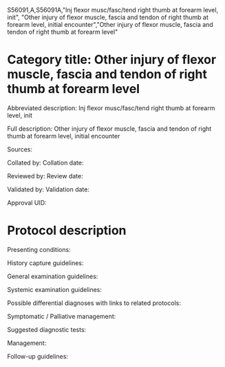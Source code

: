 S56091,A,S56091A,"Inj flexor musc/fasc/tend right thumb at forearm level, init", "Other injury of flexor muscle, fascia and tendon of right thumb at forearm level, initial encounter","Other injury of flexor muscle, fascia and tendon of right thumb at forearm level"
# Category title: Other injury of flexor muscle, fascia and tendon of right thumb at forearm level

Abbreviated description: Inj flexor musc/fasc/tend right thumb at forearm level, init

Full description: Other injury of flexor muscle, fascia and tendon of right thumb at forearm level, initial encounter

Sources:

Collated by:
Collation date:

Reviewed by:
Review date:

Validated by:
Validation date:

Approval UID:

# Protocol description

Presenting conditions:

History capture guidelines:

General examination guidelines:

Systemic examination guidelines:

Possible differential diagnoses with links to related protocols:

Symptomatic / Palliative management:

Suggested diagnostic tests:

Management:

Follow-up guidelines:
